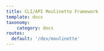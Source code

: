 ```yaml
---
title: CLI/API Moulinette Framework
template: docs
taxonomy:
    category: docs
routes:
  default: '/dev/moulinette'
---
```



